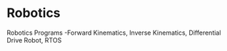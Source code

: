 # Robotics
Robotics Programs -Forward Kinematics, Inverse Kinematics, Differential Drive Robot, RTOS
